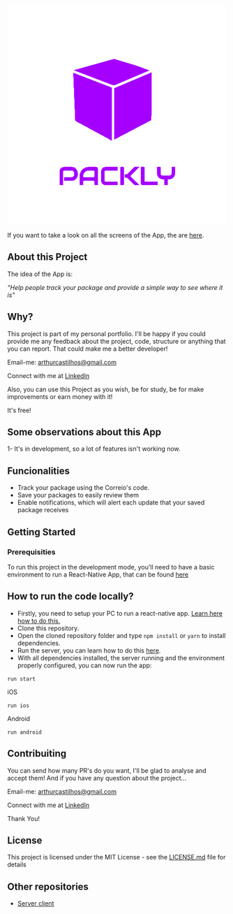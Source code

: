<p align='center'>
  <img src='./.github/assets/logo.png' alt='Packly'>
</p>

If you want to take a look on all the screens of the App, the are [here](https://www.figma.com/file/qtIeOUdyQQiRn3FfKfdgTc/Packly?node-id=1%3A15).

## About this Project

The idea of the App is:

_"Help people track your package and provide a simple way to see where it is"_

## Why?

This project is part of my personal portfolio. I'll be happy if you could provide me any feedback about the project, code, structure or anything that you can report. That could make me a better developer!

Email-me: arthurcastilhos@gmail.com

Connect with me at [LinkedIn](https://linkedin.com/in/arthrc)

Also, you can use this Project as you wish, be for study, be for make improvements or earn money with it!

It's free!

## Some observations about this App

1- It's in development, so a lot of features isn't working now.

## Funcionalities

- Track your package using the Correio's code.
- Save your packages to easily review them
- Enable notifications, which will alert each update that your saved package receives

## Getting Started
### Prerequisities

To run this project in the development mode, you'll need to have a basic environment to run a React-Native App, that can be found [here](https://facebook.github.io/react-native/docs/getting-started)

## How to run the code locally?

 - Firstly, you need to setup your PC to run a react-native app. [Learn here how to do this.](https://reactnative.dev/docs/environment-setup)
 - Clone this repository.
 - Open the cloned repository folder and type ```npm install``` or ```yarn``` to install dependencies.
 - Run the server, you can learn how to do this [here](https://github.com/artwesz/packly-server).
 - With all dependencies installed, the server running and the environment properly configured, you can now run the app:
 ```
 run start
 ```
 iOS
 ```
 run ios
 ```
 Android
 ```
 run android
 ```


## Contribuiting

You can send how many PR's do you want, I'll be glad to analyse and accept them! And if you have any question about the project...

Email-me: arthurcastilhos@gmail.com

Connect with me at [LinkedIn](https://linkedin.com/in/artwesz)

Thank You!

## License

This project is licensed under the MIT License - see the [LICENSE.md](https://github.com/artcastilhos/packly/license.md) file for details

## Other repositories

- [Server client](https://github.com/artcastilhos/packly-server)
